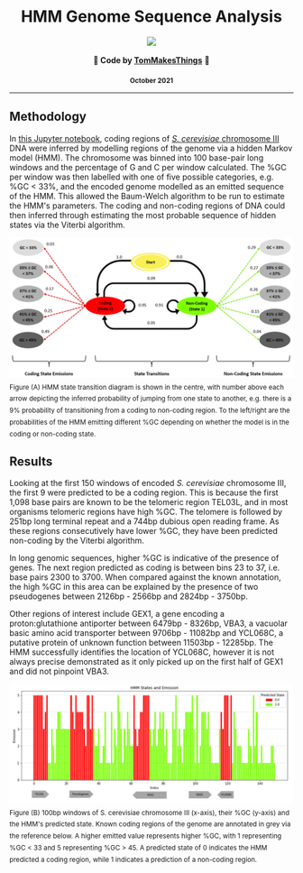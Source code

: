 <div align="center">
  <h1><b>HMM Genome Sequence Analysis</b></h1>
  <img src="https://images.weserv.nl/?url=avatars.githubusercontent.com/u/61354833?v=4&h=100&w=100&fit=cover&mask=circle&maxage=7d">
  <p><b>🧬 Code by <a href="https://github.com/TomMakesThings">TomMakesThings</a></b> 🧬</p>
  <p><b><sub>October 2021</sub></b></p>
</div>

---

## Methodology
In <a href="https://github.com/TomMakesThings/Genome-Sequence-Analysis-HMM/blob/main/GSA.ipynb">this Jupyter notebook</a>, coding regions of <a href="https://www.ncbi.nlm.nih.gov/genome/gdv/browser/genome/?id=GCF_000146045.2">*S. cerevisiae* chromosome III</a> DNA were inferred by modelling regions of the genome via a hidden Markov model (HMM). The chromosome was binned into 100 base-pair long windows and the percentage of G and C per window calculated. The %GC per window was then labelled with one of five possible categories, e.g. %GC < 33%, and the encoded genome modelled as an emitted sequence of the HMM. This allowed the Baum-Welch algorithm to be run to estimate the HMM's parameters. The coding and non-coding regions of DNA could then inferred through estimating the most probable sequence of hidden states via the Viterbi algorithm.

<img src="https://github.com/TomMakesThings/Genome-Sequence-Analysis-HMM/blob/assets/Images/HMM-State-Diagram.png">
<sub>Figure (A) HMM state transition diagram is shown in the centre, with number above each arrow depicting the inferred probability of jumping from one state to another, e.g. there is a 9% probability of transitioning from a coding to non-coding region. To the left/right are the probabilities of the HMM emitting different %GC depending on whether the model is in the coding or non-coding state.</sub>

## Results
Looking at the first 150 windows of encoded *S. cerevisiae* chromosome III, the first 9 were predicted to be a coding region. This is because the first 1,098 base pairs are known to be the telomeric region TEL03L, and in most organisms telomeric regions have high %GC. The telomere is followed by 251bp long terminal repeat and a 744bp dubious open reading frame. As these regions consecutively have lower %GC, they have been predicted non-coding by the Viterbi algorithm.

In long genomic sequences, higher %GC is indicative of the presence of genes. The next region predicted as coding is between bins 23 to 37, i.e. base pairs 2300 to 3700. When compared against the known annotation, the high %GC in this area can be explained by the presence of two pseudogenes between 2126bp - 2566bp and 2824bp - 3750bp.

Other regions of interest include GEX1, a gene encoding a proton:glutathione antiporter between 6479bp - 8326bp, VBA3, a vacuolar basic amino acid transporter between 9706bp - 11082bp and YCL068C, a putative protein of unknown function between 11503bp - 12285bp. The HMM successfully identifies the location of YCL068C, however it is not always precise demonstrated as it only picked up on the first half of GEX1 and did not pinpoint VBA3.

<img src="https://github.com/TomMakesThings/Genome-Sequence-Analysis-HMM/blob/assets/Images/Annotated-Chromosome-Emission.png">
<sub>Figure (B) 100bp windows of S. cerevisiae chromosome III (x-axis), their %GC (y-axis) and the HMM's predicted state. Known coding regions of the genome are annotated in grey via the reference below. A higher emitted value represents higher %GC, with 1 representing %GC < 33 and 5 representing %GC > 45. A predicted state of 0 indicates the HMM predicted a coding region, while 1 indicates a prediction of a non-coding region.</sub>
